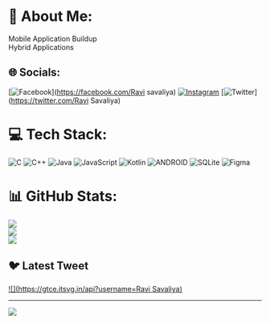 # 💫 About Me:
Mobile Application Buildup<br>Hybrid Applications<br> 


## 🌐 Socials:
[![Facebook](https://img.shields.io/badge/Facebook-%231877F2.svg?logo=Facebook&logoColor=white)](https://facebook.com/Ravi savaliya) [![Instagram](https://img.shields.io/badge/Instagram-%23E4405F.svg?logo=Instagram&logoColor=white)](https://instagram.com/Ravi.savaliya72) [![Twitter](https://img.shields.io/badge/Twitter-%231DA1F2.svg?logo=Twitter&logoColor=white)](https://twitter.com/Ravi Savaliya) 

# 💻 Tech Stack:
![C](https://img.shields.io/badge/c-%2300599C.svg?style=for-the-badge&logo=c&logoColor=white) ![C++](https://img.shields.io/badge/c++-%2300599C.svg?style=for-the-badge&logo=c%2B%2B&logoColor=white) ![Java](https://img.shields.io/badge/java-%23ED8B00.svg?style=for-the-badge&logo=java&logoColor=white) ![JavaScript](https://img.shields.io/badge/javascript-%23323330.svg?style=for-the-badge&logo=javascript&logoColor=%23F7DF1E) ![Kotlin](https://img.shields.io/badge/kotlin-%230095D5.svg?style=for-the-badge&logo=kotlin&logoColor=white) ![ANDROID](https://img.shields.io/badge/android-%2320232a.svg?style=for-the-badge&logo=android&logoColor=%a4c639) ![SQLite](https://img.shields.io/badge/sqlite-%2307405e.svg?style=for-the-badge&logo=sqlite&logoColor=white) 	![Figma](https://img.shields.io/badge/figma-%23F24E1E.svg?style=for-the-badge&logo=figma&logoColor=white)
# 📊 GitHub Stats:
![](https://github-readme-stats.vercel.app/api?username=Ravisavaliya72&theme=highcontrast&hide_border=false&include_all_commits=true&count_private=true)<br/>
![](https://github-readme-streak-stats.herokuapp.com/?user=Ravisavaliya72&theme=highcontrast&hide_border=false)<br/>
![](https://github-readme-stats.vercel.app/api/top-langs/?username=Ravisavaliya72&theme=highcontrast&hide_border=false&include_all_commits=true&count_private=true&layout=compact)

## 🐦 Latest Tweet
[![](https://gtce.itsvg.in/api?username=Ravi Savaliya)](https://github.com/VishwaGauravIn/github-twitter-card-embed)

---
[![](https://visitcount.itsvg.in/api?id=Ravisavaliya72&icon=0&color=0)](https://visitcount.itsvg.in)

<!-- Proudly created with GPRM ( https://gprm.itsvg.in ) -->
